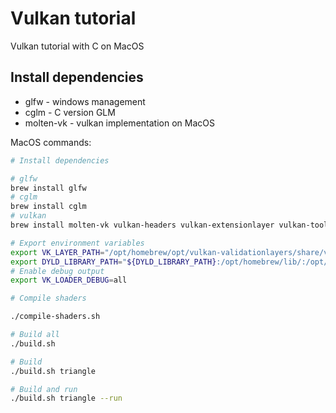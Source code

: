 # Vulkan tutorial

Vulkan tutorial with C on MacOS

## Install dependencies

* glfw - windows management
* cglm - C version GLM
* molten-vk - vulkan implementation on MacOS

MacOS commands:

``` bash
# Install dependencies

# glfw
brew install glfw
# cglm
brew install cglm
# vulkan
brew install molten-vk vulkan-headers vulkan-extensionlayer vulkan-tools vulkan-utility-libraries vulkan-loader vulkan-validationlayers vulkan-profiles vulkan-volk

# Export environment variables
export VK_LAYER_PATH="/opt/homebrew/opt/vulkan-validationlayers/share/vulkan/explicit_layer.d:VK_LAYER_PATH=/opt/homebrew/opt/vulkan-profiles/share/vulkan/explicit_layer.d"
export DYLD_LIBRARY_PATH="${DYLD_LIBRARY_PATH}:/opt/homebrew/lib/:/opt/homebrew/opt/vulkan-validationlayers/lib/"
# Enable debug output
export VK_LOADER_DEBUG=all

# Compile shaders

./compile-shaders.sh

# Build all
./build.sh

# Build
./build.sh triangle

# Build and run
./build.sh triangle --run
```
